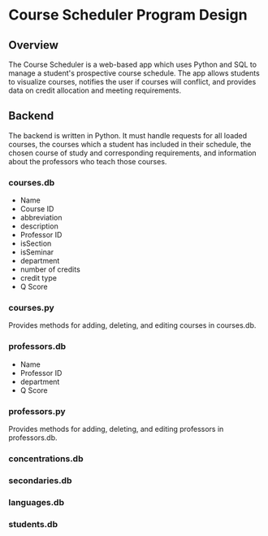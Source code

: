 # Course Scheduler Program Design

## Overview
The Course Scheduler is a web-based app which uses Python and SQL to manage a student's prospective course schedule. The app allows students to visualize courses, notifies the user if courses will conflict, and provides data on credit allocation and meeting requirements.

## Backend
The backend is written in Python. It must handle requests for all loaded courses, the courses which a student has included in their schedule, the chosen course of study and corresponding requirements, and information about the professors who teach those courses.

### courses.db
* Name
* Course ID
* abbreviation
* description
* Professor ID
* isSection
* isSeminar
* department
* number of credits
* credit type
* Q Score

### courses.py
Provides methods for adding, deleting, and editing courses in courses.db.

### professors.db
* Name
* Professor ID
* department
* Q Score

### professors.py
Provides methods for adding, deleting, and editing professors in professors.db.

### concentrations.db

### secondaries.db

### languages.db

### students.db
